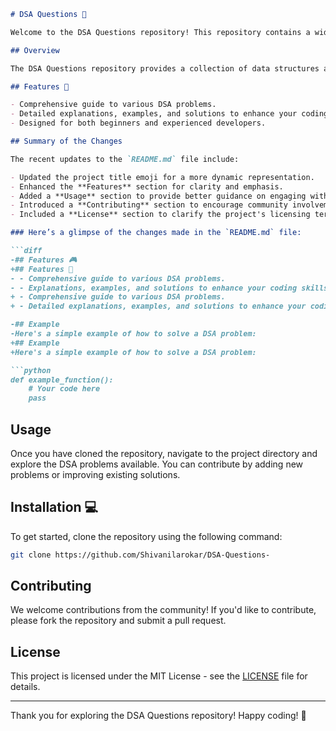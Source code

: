 ```markdown
# DSA Questions 🤖

Welcome to the DSA Questions repository! This repository contains a wide range of data structures and algorithms problems, aimed at both beginners and experienced developers. Each problem includes a detailed explanation, examples, and solutions.

## Overview

The DSA Questions repository provides a collection of data structures and algorithms problems designed to enhance your coding skills. Whether you are just starting your coding journey or are a seasoned developer, this repository has something for everyone.

## Features 🎉

- Comprehensive guide to various DSA problems.
- Detailed explanations, examples, and solutions to enhance your coding skills.
- Designed for both beginners and experienced developers.

## Summary of the Changes

The recent updates to the `README.md` file include:

- Updated the project title emoji for a more dynamic representation.
- Enhanced the **Features** section for clarity and emphasis.
- Added a **Usage** section to provide better guidance on engaging with the repository.
- Introduced a **Contributing** section to encourage community involvement.
- Included a **License** section to clarify the project's licensing terms.

### Here’s a glimpse of the changes made in the `README.md` file:

```diff
-## Features 🎮
+## Features 📖
- - Comprehensive guide to various DSA problems.
- - Explanations, examples, and solutions to enhance your coding skills.
+ - Comprehensive guide to various DSA problems.
+ - Detailed explanations, examples, and solutions to enhance your coding skills.

-## Example
-Here's a simple example of how to solve a DSA problem:
+## Example
+Here's a simple example of how to solve a DSA problem:

```python
def example_function():
    # Your code here
    pass
```

## Usage

Once you have cloned the repository, navigate to the project directory and explore the DSA problems available. You can contribute by adding new problems or improving existing solutions.

## Installation 💻

To get started, clone the repository using the following command:

```bash
git clone https://github.com/Shivanilarokar/DSA-Questions-
```

## Contributing

We welcome contributions from the community! If you'd like to contribute, please fork the repository and submit a pull request.

## License

This project is licensed under the MIT License - see the [LICENSE](LICENSE) file for details.

---

Thank you for exploring the DSA Questions repository! Happy coding! 🚀
```